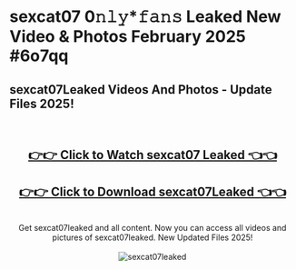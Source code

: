 # sexcat07 0𝚗𝚕𝚢*𝚏𝚊𝚗𝚜 Leaked New Video & Photos February 2025 #6o7qq

<h2>sexcat07Leaked Videos And Photos - Update Files 2025!</h2>
<br>
<div align="center">
<h2><a href="https://mediaupload.pro?title=sexcat07&ref=11F" rel="nofollow">👉👉 Click to Watch sexcat07 Leaked 👈👈</a></h2>
<h2><a href="https://mediaupload.pro?title=sexcat07&ref=11F" rel="nofollow">👉👉 Click to Download sexcat07Leaked 👈👈</a></h2>
<br>
Get sexcat07leaked and all content. Now you can access all videos and pictures of sexcat07leaked. New Updated Files 2025!
<br>
<br>
<a href="https://mediaupload.pro?title=sexcat07&ref=11F" rel="nofollow" data-target="animated-image.originalLink"><img src="https://i.ibb.co/Gkj2r4b/banner.png" alt="sexcat07leaked" style="max-width: 100%; display: inline-block;" data-target="animated-image.originalImage"></a>
</div>
<br>

